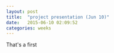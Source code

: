```yaml
---
layout: post
title:  "project presentation (Jun 10)"
date:   2015-06-10 02:09:52
categories: weeks
---
```

That's a first 


 
 


